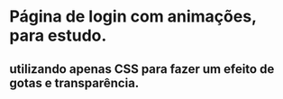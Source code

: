 # Página de login com animações, para estudo.
## utilizando apenas CSS para fazer um efeito de gotas e transparência. 


